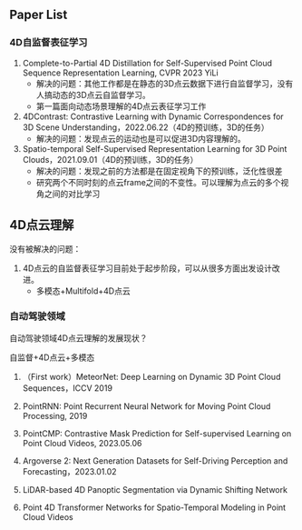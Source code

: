 ## Paper List

### 4D自监督表征学习
1. Complete-to-Partial 4D Distillation for Self-Supervised Point Cloud Sequence Representation Learning, CVPR 2023 YiLi
    * 解决的问题：其他工作都是在静态的3D点云数据下进行自监督学习，没有人搞动态的3D点云自监督学习。
    * 第一篇面向动态场景理解的4D点云表征学习工作
2. 4DContrast: Contrastive Learning with Dynamic Correspondences for 3D Scene Understanding，2022.06.22（4D的预训练，3D的任务）
    * 解决的问题：发现点云的运动也是可以促进3D内容理解的。
3. Spatio-temporal Self-Supervised Representation Learning for 3D Point Clouds，2021.09.01（4D的预训练，3D的任务）
    * 解决的问题：发现之前的方法都是在固定视角下的预训练，泛化性很差 
    * 研究两个不同时刻的点云frame之间的不变性。可以理解为点云的多个视角之间的对比学习

## 4D点云理解



没有被解决的问题：
1. 4D点云的自监督表征学习目前处于起步阶段，可以从很多方面出发设计改进。
    * 多模态+Multifold+4D点云




### 自动驾驶领域

自动驾驶领域4D点云理解的发展现状？

自监督+4D点云+多模态

1. （First work）MeteorNet: Deep Learning on Dynamic 3D Point Cloud Sequences，ICCV 2019
2. PointRNN: Point Recurrent Neural Network for Moving Point Cloud Processing, 2019
3. PointCMP: Contrastive Mask Prediction for Self-supervised Learning on Point Cloud Videos, 2023.05.06



1. Argoverse 2: Next Generation Datasets for Self-Driving Perception and Forecasting，2023.01.02
2. LiDAR-based 4D Panoptic Segmentation via Dynamic Shifting Network
3. Point 4D Transformer Networks for Spatio-Temporal Modeling in Point Cloud Videos